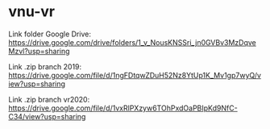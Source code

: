 # vnu-vr

Link folder Google Drive: https://drive.google.com/drive/folders/1_v_NousKNSSri_jn0GVBv3MzDqveMzvl?usp=sharing

Link .zip branch 2019: https://drive.google.com/file/d/1ngFDtqwZDuH52Nz8YtUp1K_Mv1gp7wyQ/view?usp=sharing

Link .zip branch vr2020: https://drive.google.com/file/d/1vxRlPXzyw6TOhPxdOaPBIpKd9NfC-C34/view?usp=sharing
